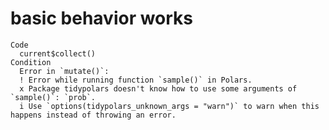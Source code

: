# basic behavior works

    Code
      current$collect()
    Condition
      Error in `mutate()`:
      ! Error while running function `sample()` in Polars.
      x Package tidypolars doesn't know how to use some arguments of `sample()`: `prob`.
      i Use `options(tidypolars_unknown_args = "warn")` to warn when this happens instead of throwing an error.


